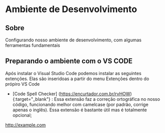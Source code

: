 # Ambiente de Desenvolvimento

## Sobre
Configurando nosso ambiente de desenvolvimento, com algumas ferramentas fundamentais

## Preparando o ambiente com o VS CODE
Após instalar o Visual Studio Code podemos instalar as seguintes extenções. Elas são inseridoas a partir do menu Extenções dentro do própiro VS Code

- [Code Spell Checker] (https://encurtador.com.br/rvHOW){:target="_blank"} : Essa extensão faz a correção ortográfica no nosso código, funcionando melhor com camelcase (por padrão, corrige apenas o inglês). Essa extensão é bastante útil mas é totalmente opcional;



<a href="http://example.com" target="_blank"></a>
<a href="http://example.com">http://example.com</a>
